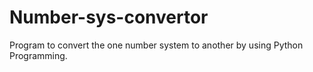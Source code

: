 # Number-sys-convertor
Program to convert the one number system to another by using Python Programming.
